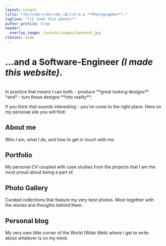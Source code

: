 ```yaml
---
layout: single
title: "<br/><br/><br/>Hi.<br/>I'm a **Photographer**."
tagline: "*(I took this photo)*"
author_profile: true
header:
  overlay_image: /assets/images/banner6.jpg
classes: wide
---
```

<!-- <figure style="width: 500px" class="align-right">
  <img src="/assets/images/pro-photo.jpg">
</figure>  -->
# ...and a Software-Engineer *(I made this website)*.

<br/>
In practice that means I can both:
- produce **great looking designs**
*and*
- turn those designs **into reality**.

If you think that sounds interesting - you've come to the right place.
Here on my personal site you will find: 

## About me

Who I am, what I do, and how to get in touch with me.

## Portfolio 

My personal CV coupled with case studies from the projects that I am the most proud about being a part of.

## Photo Gallery

Curated collections that feature my very best photos. Most together with the stories and thoughts behind them.

## Personal blog
My very own little corner of the World (Wide Web) where I get to write about whatever is on my mind.
